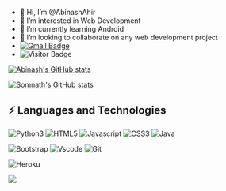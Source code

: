 - 👋 Hi, I’m @AbinashAhir
- 👀 I’m interested in Web Development
- 🌱 I’m currently learning Android
- 💞️ I’m looking to collaborate on any web development project
- [![Gmail Badge](https://img.shields.io/badge/-ahirabinash@gmail.com-c14438?style=flat-square&logo=Gmail&logoColor=white&link=mailto:ahirabinash@gmail.com)](mailto:ahirabinash@gmail.com)
- ![Visitor Badge](https://visitor-badge.laobi.icu/badge?page_id=AbinashAhir)


[![Abinash's GitHub stats](https://github-readme-stats.vercel.app/api?username=AbinashAhir)](https://github.com/anuraghazra/github-readme-stats)

[![Somnath's GitHub stats](https://github-readme-stats.vercel.app/api?username=somnathPrasad&count_private=true&show_icons=true&theme=radical)](https://github.com/anuraghazra/github-readme-stats)



## ⚡ Languages and Technologies

![Python3](https://img.shields.io/badge/Python-FFD43B?style=for-the-badge&logo=python&logoColor=darkgreen)
![HTML5](	https://img.shields.io/badge/HTML5-E34F26?style=for-the-badge&logo=html5&logoColor=white)
![Javascript](https://img.shields.io/badge/JavaScript-323330?style=for-the-badge&logo=javascript&logoColor=F7DF1E)
![CSS3](https://img.shields.io/badge/CSS3-1572B6?style=for-the-badge&logo=css3&logoColor=white)
![Java](https://img.shields.io/badge/Java-ED8B00?style=for-the-badge&logo=java&logoColor=white)

![Bootstrap](https://img.shields.io/badge/Bootstrap-563D7C?style=for-the-badge&logo=bootstrap&logoColor=white)
![Vscode](	https://img.shields.io/badge/Visual_Studio_Code-0078D4?style=for-the-badge&logo=visual%20studio%20code&logoColor=white)
![Git](https://img.shields.io/badge/Git-F05032?style=for-the-badge&logo=git&logoColor=white)

![Heroku](https://img.shields.io/badge/Heroku-430098?style=for-the-badge&logo=heroku&logoColor=white)

![](https://raw.githubusercontent.com/AbinashAhir/github-stats-transparent/output/generated/languages.svg)

<!---
AbinashAhir/AbinashAhir is a ✨ special ✨ repository because its `README.md` (this file) appears on your GitHub profile.
You can click the Preview link to take a look at your changes.
--->
